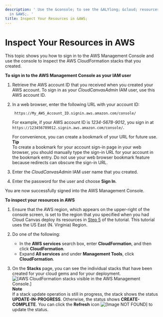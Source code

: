 ```yaml
---
description: ' Use the &console; to see the &ALYlong; &cloud; resources that you created
  in &AWS;. '
title: Inspect Your Resources in &AWS;
---
```

# Inspect Your Resources in AWS<a name="cloud-canvas-tutorial-inspect"></a>

This topic shows you how to sign in to the AWS Management Console and use the console to inspect the AWS CloudFormation stacks that you created\.

**To sign in to the AWS Management Console as your IAM user**

1. Retrieve the AWS account ID that you received when you created your AWS account\. To sign in as your *CloudCanvasAdmin* IAM user, use this AWS account ID\.

1. In a web browser, enter the following URL with your account ID:

   ```
    https://My_AWS_Account_ID.signin.aws.amazon.com/console/
   ```

    For example, if your AWS account ID is *1234\-5678\-9012*, you sign in at `https://123456789012.signin.aws.amazon.com/console/`\.

   For convenience, you can create a bookmark of your URL for future use\.
**Tip**  
To create a bookmark for your account sign\-in page in your web browser, you should manually type the sign\-in URL for your account in the bookmark entry\. Do not use your web browser bookmark feature because redirects can obscure the sign\-in URL\. 

1. Enter the *CloudCanvasAdmin* IAM user name that you created\.

1. Enter the password for the user and choose **Sign In**\.

You are now successfully signed into the AWS Management Console\. 

**To inspect your resources in AWS**

1. Ensure that the AWS region, which appears on the upper\-right of the console screen, is set to the region that you specified when you had Cloud Canvas deploy its resources in [Step 5](/docs/userguide/gems/cloud-canvas/tutorial.md#cloud-canvas-tutorial-upload-resources-to-aws-and-create-a-deployment) of the tutorial\. This tutorial uses the US East \(N\. Virginia\) Region\.

1. Do one of the following:
   + In the **AWS services** search box, enter **CloudFormation**, and then click **CloudFormation**\.
   + Expand **All services** and under **Management Tools**, click **CloudFormation**\.

1. On the **Stacks** page, you can see the individual stacks that have been created for your cloud gems and for your deployment\.  
![\[AWS CloudFormation stacks visible in the AWS Management Console.\]](/images/userguide/cloud_canvas/cloud-canvas-tutorial-cfn-stacks.png)
**Note**  
If a stack update operation is still in progress, the stack shows the status **UPDATE\-IN\-PROGRESS**\. Otherwise, the status shows **CREATE\-COMPLETE**\. You can click the **Refresh** icon ![\[Image NOT FOUND\]](/images/userguide/cloud_canvas/cloud-canvas-tutorial-cfn-stacks-refresh.png) to update the status\.